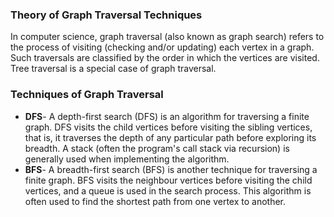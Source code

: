 ### Theory of Graph Traversal Techniques

In computer science, graph traversal (also known as graph search) refers to the process of visiting (checking and/or updating) each vertex in a graph. Such traversals are classified by the order in which the vertices are visited. Tree traversal is a special case of graph traversal.
### Techniques of Graph Traversal

   - **DFS**- A depth-first search (DFS) is an algorithm for traversing a finite graph. DFS visits the child vertices before visiting the sibling vertices, that is, it traverses the depth of any particular path before exploring its breadth. A stack (often the program's call stack via recursion) is generally used when implementing the algorithm.
   - **BFS**- A breadth-first search (BFS) is another technique for traversing a finite graph. BFS visits the neighbour vertices before visiting the child vertices, and a queue is used in the search process. This algorithm is often used to find the shortest path from one vertex to another.

